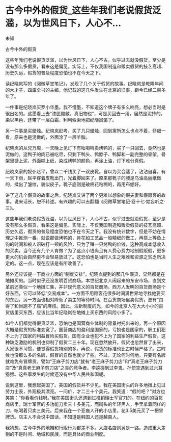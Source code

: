 # 古今中外的假货_这些年我们老说假货泛滥，以为世风日下，人心不...

未知

古今中外的假货

这些年我们老说假货泛滥，以为世风日下，人心不古，似乎过去就没假货，至少是没有那么多假货，看来这是偏见。实际上，不仅我国制造和贩卖假货的技艺高超、历史久远，假货的普及程度恐怕也不在今天之下。

读纪晓岚写的《阅微草堂笔记》，发现了几个关于假货的故事。纪晓岚是乾隆年间的大才子，四库全书的主编，他记载的这几件发生在北京的旧事，距今已经二百多年了。

一件事是纪晓岚买罗小华墨。我不懂墨，不知道这个牌子有多么响亮，想必当时是很出名的。这墨看上去“漆匣黯敝，真旧物也”，可是买回去一用，居然是泥抟的，染以黑色，还带了一层白霜，利利索索地把纪晓岚骗了。

另一件事是买蜡烛。纪晓岚赶考，买了几只蜡烛，回到寓所怎么也点不着，仔细一看，原来也是泥做的，外面涂了一层羊脂。

纪晓岚的从兄万周，一天晚上见灯下有吆喝叫卖烤鸭的，买了一只回去，竟然也是泥做的。这鸭子的肉已被吃尽，只剩下鸭头、鸭脖子、鸭脚和一副完整的骨架。骨架里搪上泥，外面糊上纸，染成烤鸭的颜色，再涂上油，灯下难分真假。

纪晓岚家的奴仆赵平，曾以二千钱买了一双皮靴。自以为买合适了，沾沾自喜。有一天下雨，赵平穿着皮靴出门，光着脚回来了。原来那靴子的腰是乌油高丽纸做的，揉出了皱纹，貌似皮子。靴子底则是破棉花粘糊的，再用布绷好。

讲了这几个假货的故事之后，纪晓岚又讲了两个更难以想象的假夫妻和假房客的故事。说来话长，恕不转述。有兴趣的可以去翻翻《阅微草堂笔记·卷十七·姑妄听之·三》。

这些年我们老说假货泛滥，以为世风日下，人心不古，似乎过去就没假货，至少是没有那么多假货，看来这是偏见。实际上，不仅我国制造和贩卖假货的技艺高超、历史久远，假货的普及程度恐怕也不在今天之下。我没有统计数字，但是不妨在情理之中推测一番。就说那做烤鸭的，肯花如工艺品一般精细的做工，再搭上等鱼上钩的时间和被人识破打一顿的风险，只为了赚一只烤鸭的价钱，这种高成本低收入的买卖，当今还有几个人肯做？为了这点小钱尚且有人费心费力地制假贩假，更多更大的机会自然更不会轻易放过了。这恐怕也是当时人生之艰难和资源之贫乏所决定的。这一点，现在应该是有所改善了。

另外还应该提一下商业方面的“制度安排”。纪晓岚提到的那几件假货，显然都是在地摊买的。当时似乎还没发明百货商场。本世纪北京人闹起来的东安市场，直到文革前还类似一个地摊汇集，并非现代意义的百货商场。西方人发明的百货商场是个好东西，它可以降低“交易成本”。一方面不用顾客花很多时间满世界地寻找他要买的东西，另一方面也相对降低了卖主的等待时间。在百货商场里卖假货，更有“跑得了和尚跑不了庙”的麻烦。因此，沾新制度的光，如今的北京人在大大小小的百货店里买东西，应该比当年纪晓岚在地摊上买东西的风险小多了。

如今人们都觉得假货泛滥，恐怕也是国营商业体制的背景衬托出来的，再一个原因大概是假货的标准变宽了。国营商店的盈利是国家的，亏损也是国家的，职工们犯不上为了国家的利益冒险买假货。国有企业也犯不上为了国家的利益生产假货。这种缺乏激励的机制也抑制了假货二三十年。现在忽然放开，假货也忽然冒了出来，大家很不习惯，便觉得假货特别的多。再说，假货的标准也比古时候严格了。古时候也没那么多的名牌，假冒的自然也就少了些。不过，无论何时何地，只要有名牌就难免有冒牌货。譬如“王麻子剪刀店”就有“老王麻子剪刀店”和“真老王麻子剪刀店”及“真真老王麻子剪刀店”之类的竞争者。李逵碰到过李鬼，孙悟空遇到过六耳猕猴。这些事发生的时候还没有中华人民共和国呢。

说到这里，我想起美国了。美国的假货并不少见。我在美国街头的许多地摊上见过劳力士表，外观极其漂亮。一问价，才二三十个美元。我笑道：“假的吧？”对方也笑笑：“你看看价钱呀。”我在美国街头还遇到过推销瑞士军官刀的。在纽约的百货商店里，瑞士军官的多功能刀卖三十多美元，而街头的年轻黑人，手里拿着同样的刀，吆喝着只卖三美元。后来我在一个亚裔人开的小店里，花3.5美元买了一把冒牌货。店主人不会说中国话，不知道是韩国人还是越南人。

我猜想，古今中外的地摊和行贩行为都差不多。大店名店则另是一路。造成重大差别的不是时间、地域和民族，而是具体的商业制度。